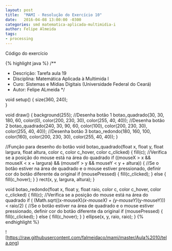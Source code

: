```yaml
---
layout: post
title:  "MAMI - Resolução do Exercício 10"
date:   2016-04-08 13:00:00 -0300
categories: smd matematica-aplicada-multimidia-i
author: Felipe Almeida
tags:
- processing
---
```


Código do exercício

{% highlight java %}
/**
  * Descrição: Tarefa aula 19
  * Disciplina: Matemática Aplicada à Multimida I
  * Curo: Sistemas e Mídias Digitais (Universidade Federal do Ceará)
  * Autor: Felipe ALmeida
  */
  
void setup() {
  size(360, 240);  
}

void draw() {
  background(255);
  //Desenha botão 1
  botao_quadrado(30, 30, 180, 60, color(0), color(200, 230, 30), color(255, 40, 40));
  //Desenha botão 2
  botao_quadrado(240, 30, 90, 60, color(100), color(200, 230, 30), color(255, 40, 40));
  //Desenha botão 3
  botao_redondo(180, 160, 100, color(160), color(200, 230, 30), color(255, 40, 40));
}

//Função para desenho do botão
void botao_quadrado(float x, float y, float largura, float altura, color c, color c_hover, color c_clicked) {
  fill(c);
  //Verifica se a posição do mouse está na área do quadrado
  if ((mouseX > x && mouseX < x + largura) && (mouseY > y && mouseY < y + altura)) {
    //Se o botão estiver na área de quadrado e o mouse estiver pressionado, definir cor do botão diferente da original
    if (mousePressed) {
      fill(c_clicked);
    } else {
      fill(c_hover);
    }
  }
  rect(x, y, largura, altura);
}

void botao_redondo(float x, float y, float raio, color c, color c_hover, color c_clicked) {
  fill(c);
  //Verifica se a posição do mouse está na área do quadrado
  if ( (Math.sqrt((x-mouseX)*(x-mouseX) + (y-mouseY)*(y-mouseY))) < raio/2) {
    //Se o botão estiver na área de quadrado e o mouse estiver pressionado, definir cor do botão diferente da original
    if (mousePressed) {
      fill(c_clicked);
    } else {
      fill(c_hover);
    }
  }
  ellipse(x, y, raio, raio);
}
{% endhighlight %}


![https://raw.githubusercontent.com/falmeidaco/mami/master/Aula%2010/tela.png)
